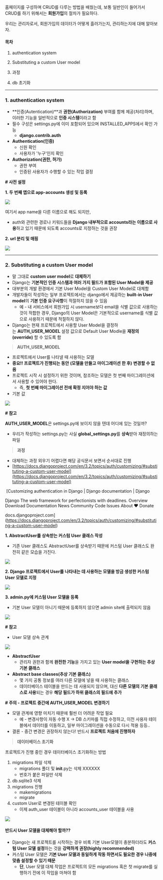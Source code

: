 홈페이지를 구성하며 CRUD를 다루는 방법을 배웠는데, 보통 일반인이 들어가서 CRUD를 하기 위해서는 **회원가입**의 절차가 필요하다. 

우리는 관리자로서, 회원가입의 데이터가 어떻게 흘러가는지, 관리하는지에 대해 알아보자.

#### **목차**

1. authentication system

2. Substituting a custom User model

1.  과정
2.  db 초기화

---

### **1. authentication system**

-   **인증(Autentication)**과 **권한(Authorization)** 부여를 함께 제공(처리)하며, 이러한 기능을 일반적으로 **인증 시스템**이라고 함
-   필수 구성은 settings.py에 이미 포함되어 있으며 INSTALLED_APPS에서 확인 가능
    -   **django.contrib.auth**
-   **Authentication(인증)**
    -   신원 확인
    -   사용자가 '누구'인지 확인
-   **Authorization(권한, 허가)**
    -   권한 부여
    -   인증된 사용자가 수행할 수 있는 작업 결정

**# 사전 설정**

**1. 두 번째 앱으로 app-accounts 생성 및 등록**

![](https://blog.kakaocdn.net/dn/t0sHl/btrMqt2eemn/XJjYIgk4LUTS9kKDPO6qdK/img.png)

여기서 app name을 다른 이름으로 해도 되지만, 

-   auth와 관련한 경로나 키워드들을 **Django 내부적으로 accounts라는 이름으로 사용**하고 있기 때문에 되도록 accounts로 지정하는 것을 권장

**2. url 분리 및 매핑**

![](https://blog.kakaocdn.net/dn/c8Lojw/btrMqtHVbrt/Q4qZ3E5ph7xfnBBWNT2tr1/img.png)

---

### **2.** **Substituting a custom User model**

-   말 그대로 **custom user model**로 **대체하기**
-   Django는 **기본적인 인증 시스템과 여러 가지 필드가 포함된 User Model을 제공**
-   대부분의 개발 환경에서 기본 User Model을 Custom User Model로 대체함
-   개발자들이 작성하는 일부 프로젝트에서는 django에서 제공하는 **built-in User model**의 **기본 인증 요구사항**이 적절하지 않을 수 있음
    -   예 - 내 서비스에서 회원가입 시 username보다 email을 식별 값으로 사용하는 것이 적합한 경우, Django의 User Model은 기본적으로 username를 식별 값으로 사용하기 때문에 적절하지 않다.
-   Django는 현재 프로젝트에서 사용할 User Model을 결정하는 **AUTH_USER_MODEL** 설정 값으로 Default User Modle을 **재정의(override)** 할 수 있도록 함

> **AUTH_USER_MODEL**

-   프로젝트에서 User를 나타낼 때 사용하는 모델
-   **중요!! 프로젝트가 진행되는 동안** **(모델을 만들고 마이그레이션 한 후)** **변경할 수 없음**
-   프로젝트 시작 시 설정하기 위한 것이며, 참조하는 모델은 첫 번째 마이그레이션에서 사용할 수 있어야 한다.
    -   즉, **첫 번째 마이그레이션 전에 확정 지어야 하는 값**
-   기본 값

![](https://blog.kakaocdn.net/dn/buWlHB/btrMoTmxJOz/MHL5rpJZKju8Kcoxv7rNtk/img.png)

**# 참고**

**AUTH_USER_MODEL**은 settings.py에 보이지 않을 텐데 어디에 있는 것일까?

-   우리가 작성하는 settings.py는 사실 **global_settings.py**를 **상속**받아 재정의하는 파일

> **과정**

-   대체하는 과정 외우기 어렵다면 해당 공식문서 보면서 순서대로 진행
-   [https://docs.djangoproject.com/en/3.2/topics/auth/customizing/#substituting-a-custom-user-model](https://docs.djangoproject.com/en/3.2/topics/auth/customizing/#substituting-a-custom-user-model)

 [Customizing authentication in Django | Django documentation | Django

Django The web framework for perfectionists with deadlines. Overview Download Documentation News Community Code Issues About ♥ Donate

docs.djangoproject.com](https://docs.djangoproject.com/en/3.2/topics/auth/customizing/#substituting-a-custom-user-model)

**1. AbstractUser를 상속받는 커스텀 User 클래스 작성**

-   기존 User 클래스도 AbstractUser를 상속받기 때문에 커스텀 User 클래스도 완전히 같은 모습을 가진다.

![](https://blog.kakaocdn.net/dn/o8AfG/btrMrwqVn6p/xEN3qNCKPVaKGV4WlgfOkK/img.png)

**2. Django 프로젝트에서 User를 나타내는 데 사용하는 모델을 방금 생성한 커스텀 User 모델로 지정**

![](https://blog.kakaocdn.net/dn/OLhfu/btrMrybcdP4/F1lYYplkUk9G7KLwPoQKRK/img.png)

**3. admin.py에 커스텀 User 모델을 등록**

-   기본 User 모델이 아니기 때문에 등록하지 않으면 admin site에 출력되지 않음

![](https://blog.kakaocdn.net/dn/d2fXTz/btrMmgig2Nn/QMks9dpHSrKOJGBfavwwD1/img.png)

**# 참고**

-   User 모델 상속 관계

![](https://blog.kakaocdn.net/dn/cDyG84/btrMldTFdZg/qiRyJeXfh1qNJCG6N1FaE0/img.png)

-   **AbstractUser**
    -   관리자 권한과 함께 **완전한 기능**을 가지고 있는 **User model을 구현하는 추상 기본 클래스**
-   **Abstract base classes(추상 기본 클래스)**  
    -   몇 가지 공통 정보를 여러 다른 모델에 넣을 때 사용하는 클래스
    -   데이터베이스 테이블을 만드는 데 사용되지 않으며, 대신 **다른 모델의 기본 클래스로 사용**되는 경우 **해당 필드가 하위 클래스의 필드에 추가**

**# 주의 - 프로젝트 중간에 AUTH_USER_MODEL 변경하기**

-   모델 관계에 영향 미치기 때문에 훨씬 더 어려운 작업 필요
    -   예 - 변경사항이 자동 수행 X -> DB 스키마를 직접 수정하고, 이전 사용자 테이블에서 데이터를 이동하고, 일부 마이그레이션을 수동으로 다시 적용 등등..
-   결론 - 중간 변경은 권장하지 않는다! 반드시 **프로젝트 처음에 진행하자**

> **데이터베이스 초기화**

프로젝트가 진행 중인 경우 데이터베이스 초기화하는 방법

1.  migrations 파일 삭제
    -   migrations 폴더 및 __init__.py는 삭제 XXXXXX
    -   번호가 붙은 파일만 삭제
2.  db.sqlite3 삭제
3.  migrations 진행
    -   makemigrations
    -   migrate
4.  custom User로 변경된 테이블 확인
    -   이제 auth_user 테이블이 아니라 accounts_user 테이블을 사용

![](https://blog.kakaocdn.net/dn/c3lcvw/btrMtGmuJch/Q3KKgx5AxNj3XH2SK0mVvK/img.png)

#### **반드시 User 모델을 대체해야 할까??**

-   Django는 새 프로젝트를 시작하는 경우 비록 기본 User모델이 충분하더라도 **커스텀 User 모델 설정**하는 것을 **강력하게 권장(highly recommended)**
-   커스텀 User 모델은 **기본 User 모델과 동일하게 작동 하면서도 필요한 경우 나중에 맞춤 설정할 수 있기 때문**
    -   **단**, User 모델 대체 작업은 프로젝트의 모든 migrations 혹은 첫 migrate를 실행하기 전에 이 작업을 마쳐야 함
